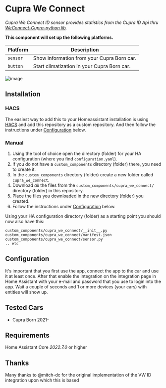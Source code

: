 # Cupra We Connect
_Cupra We Connect ID sensor provides statistics from the Cupra ID Api thru [WeConnect-Cupra-python lib](https://pypi.org/project/weconnect-cupra-daern/)._

**This component will set up the following platforms.**

Platform | Description
-- | --
`sensor` | Show information from your Cupra Born car.
`button` | Start climatization in your Cupra Born car.

![image](https://user-images.githubusercontent.com/15835274/149675681-a0c6804c-3179-4fd3-ad74-ab489c8986dd.png)


## Installation

### HACS
The easiest way to add this to your Homeassistant installation is using [HACS](https://custom-components.github.io/hacs/) and add this repository as a custom repository. And then follow the instructions under [Configuration](#configuration) below.

### Manual

1. Using the tool of choice open the directory (folder) for your HA configuration (where you find `configuration.yaml`).
2. If you do not have a `custom_components` directory (folder) there, you need to create it.
3. In the `custom_components` directory (folder) create a new folder called `cupra_we_connect`.
4. Download _all_ the files from the `custom_components/cupra_we_connect/` directory (folder) in this repository.
5. Place the files you downloaded in the new directory (folder) you created.
6. Follow the instructions under [Configuration](#configuration) below.

Using your HA configuration directory (folder) as a starting point you should now also have this:

```text
custom_components/cupra_we_connect/__init__.py
custom_components/cupra_we_connect/manifest.json
custom_components/cupra_we_connect/sensor.py
.. etc
```

##  Configuration 

It's important that you first use the app, connect the app to the car and use it at least once. 
After that enable the integration on the integration page in Home Assistant with your e-mail and password that you use to login into the app. Wait a couple of seconds and 1 or more devices (your cars) with entities will show up. 

## Tested Cars

* Cupra Born 2021-

## Requirements

Home Assistant Core *2022.7.0* or higher

## Thanks
Many thanks to @mitch-dc for the original implementation of the VW ID integration upon which this is based